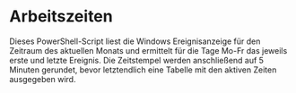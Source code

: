 # Arbeitszeiten
Dieses PowerShell-Script liest die Windows Ereignisanzeige für den Zeitraum des aktuellen Monats und ermittelt für die Tage Mo-Fr das jeweils erste und letzte Ereignis. Die Zeitstempel werden anschließend auf 5 Minuten gerundet, bevor letztendlich eine Tabelle mit den aktiven Zeiten ausgegeben wird.